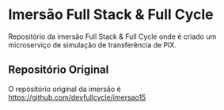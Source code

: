 # Imersão Full Stack &amp; Full Cycle

Repositório da imersão Full Stack &amp; Full Cycle onde é criado um microserviço de simulação de transferência de PIX.

## Repositório Original

O repósitório original da imersão é https://github.com/devfullcycle/imersao15


